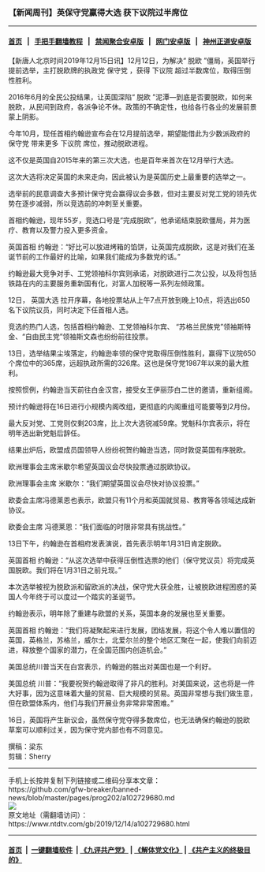 ### 【新闻周刊】英保守党赢得大选 获下议院过半席位
------------------------

#### [首页](https://github.com/gfw-breaker/banned-news/blob/master/README.md) &nbsp;&nbsp;|&nbsp;&nbsp; [手把手翻墙教程](https://github.com/gfw-breaker/guides/wiki) &nbsp;&nbsp;|&nbsp;&nbsp; [禁闻聚合安卓版](https://github.com/gfw-breaker/bn-android) &nbsp;&nbsp;|&nbsp;&nbsp; [网门安卓版](https://github.com/oGate2/oGate) &nbsp;&nbsp;|&nbsp;&nbsp; [神州正道安卓版](https://github.com/SzzdOgate/update) 



<div><div class="post_content" itemprop="articleBody">
 <p>
  【新唐人北京时间2019年12月15日讯】12月12日，为解决“
  <ok href="https://www.ntdtv.com/gb/脱欧.htm">
   脱欧
  </ok>
  ”僵局，英国举行提前选举，主打脱欧牌的执政党
  <ok href="https://www.ntdtv.com/gb/保守党.htm">
   保守党
  </ok>
  ，获得
  <ok href="https://www.ntdtv.com/gb/下议院.htm">
   下议院
  </ok>
  超过半数席位，取得压倒性胜利。
 </p>
 <p>
  2016年6月的全民公投结果，让英国深陷“
  <ok href="https://www.ntdtv.com/gb/脱欧.htm">
   脱欧
  </ok>
  ”泥潭—到底是否要脱欧，如何来脱欧，从民间到政府，各派争论不休。政策的不确定性，也给各行各业的发展前景蒙上阴影。
 </p>
 <p>
  今年10月，现任首相约翰逊宣布会在12月提前选举，期望能借此为少数派政府的
  <ok href="https://www.ntdtv.com/gb/保守党.htm">
   保守党
  </ok>
  带来更多
  <ok href="https://www.ntdtv.com/gb/下议院.htm">
   下议院
  </ok>
  席位，推动脱欧进程。
 </p>
 <p>
  这不仅是英国自2015年来的第三次大选，也是百年来首次在12月举行大选。
 </p>
 <p>
  这次大选将决定英国的未来走向，因此被认为是英国历史上最重要的选举之一。
 </p>
 <p>
  选举前的民意调查大多预计保守党会赢得议会多数，但对主要反对党工党的领先优势在逐步减弱，所以竞选前的冲刺至关重要。
 </p>
 <p>
  首相约翰逊，现年55岁，竞选口号是“完成脱欧”，他承诺结束脱欧僵局，并为医疗、教育以及警力投入更多资金。
 </p>
 <p>
  英国首相 约翰逊：“好比可以放进烤箱的馅饼，让英国完成脱欧，这是对我们在圣诞节前的工作最好的比喻，如果我们能成为多数党的话。”
 </p>
 <p>
  约翰逊最大竞争对手、工党领袖科尔宾则承诺，对脱欧进行二次公投，以及将包括铁路在内的主要服务重新国有化，对富人加税等一系列左倾政策。
 </p>
 <p>
  12日，
  <ok href="https://www.ntdtv.com/gb/英国大选.htm">
   英国大选
  </ok>
  拉开序幕，各地投票站从上午7点开放到晚上10点，将选出650名下议院议员，同时决定下任首相人选。
 </p>
 <p>
  竞选的热门人选，包括首相约翰逊、工党领袖科尔宾、 “苏格兰民族党”领袖斯特金、“自由民主党”领袖斯文森也纷纷前往投票。
 </p>
 <p>
  13日，选举结果尘埃落定，约翰逊率领的保守党取得压倒性胜利，赢得下议院650个席位中的365席，远超执政所需的326席。这也是保守党1987年以来的最大胜利。
 </p>
 <p>
  按照惯例，约翰逊当天前往白金汉宫，接受女王伊丽莎白二世的邀请，重新组阁。
 </p>
 <p>
  预计约翰逊将在16日进行小规模内阁改组，更彻底的内阁重组可能要等到2月份。
 </p>
 <p>
  最大反对党、工党则仅剩203席，比上次大选锐减59席。党魁科尔宾表示，将在明年选出新党魁后辞任。
 </p>
 <p>
  结果出炉后，欧盟成员国领导人纷纷祝贺约翰逊当选，同时敦促英国有序脱欧。
 </p>
 <p>
  欧洲理事会主席米歇尔希望英国议会尽快投票通过脱欧协议。
 </p>
 <p>
  欧洲理事会主席 米歇尔：“我们期望英国议会尽快对协议投票。”
 </p>
 <p>
  欧委会主席冯德莱恩也表示，欧盟只有11个月和英国就贸易、教育等各领域达成新协议。
 </p>
 <p>
  欧委会主席 冯德莱恩：“我们面临的时限非常具有挑战性。”
 </p>
 <p>
  13日下午，约翰逊在首相府发表演说，首先表示明年1月31日肯定脱欧。
 </p>
 <p>
  英国首相 约翰逊：“从这次选举中获得压倒性选票的他们（保守党议员）将完成英国脱欧。我们将在1月31日之前兑现。”
 </p>
 <p>
  本次选举被视为脱欧派和留欧派的决战，保守党大获全胜，让被脱欧进程困惑的英国人今年终于可以度过一个踏实的圣诞节。
 </p>
 <p>
  约翰逊表示，明年除了重建与欧盟的关系，英国本身的发展也至关重要。
 </p>
 <p>
  英国首相 约翰逊：“我们将凝聚起来进行发展，团结发展，将这个令人难以置信的英国，英格兰，苏格兰，威尔士，北爱尔兰的整个地区汇聚在一起，使我们向前迈进，释放整个国家的潜力，在全国范围内创造机会。”
 </p>
 <p>
  美国总统川普当天在白宫表示，约翰逊的胜出对美国也是一个利好。
 </p>
 <p>
  美国总统 川普：“我要祝贺约翰逊取得了非凡的胜利。对美国来说，这也将是一件大好事，因为这意味着大量的贸易、巨大规模的贸易。英国非常想与我们做生意，但在欧盟体系内，他们与我们开展业务非常非常困难。”
 </p>
 <p>
  16日，英国将产生新议会，虽然保守党夺得多数席位，也无法确保约翰逊的脱欧草案可以顺利过关，因为保守党内部也有不同意见。
 </p>
 <p>
  撰稿：梁东
  <br/>
  剪辑：Sherry
 </p>
 <div class="single_ad">
 </div>
</div>
</div>
<hr/>
手机上长按并复制下列链接或二维码分享本文章：<br/>
https://github.com/gfw-breaker/banned-news/blob/master/pages/prog202/a102729680.md <br/>
<a href='https://github.com/gfw-breaker/banned-news/blob/master/pages/prog202/a102729680.md'><img src='https://github.com/gfw-breaker/banned-news/blob/master/pages/prog202/a102729680.md.png'/></a> <br/>
原文地址（需翻墙访问）：https://www.ntdtv.com/gb/2019/12/14/a102729680.html


------------------------
#### [首页](https://github.com/gfw-breaker/banned-news/blob/master/README.md) &nbsp;|&nbsp; [一键翻墙软件](https://github.com/gfw-breaker/nogfw/blob/master/README.md) &nbsp;| [《九评共产党》](https://github.com/gfw-breaker/9ping.md/blob/master/README.md#九评之一评共产党是什么) | [《解体党文化》](https://github.com/gfw-breaker/jtdwh.md/blob/master/README.md) | [《共产主义的终极目的》](https://github.com/gfw-breaker/gczydzjmd.md/blob/master/README.md)


<img src='http://gfw-breaker.win/banned-news/pages/prog202/a102729680.md' width='0px' height='0px'/>